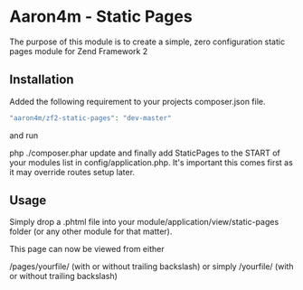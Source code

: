 # Aaron4m - Static Pages

The purpose of this module is to create a simple, zero configuration static pages module for Zend Framework 2

## Installation
Added the following requirement to your projects composer.json file.

```php
"aaron4m/zf2-static-pages": "dev-master"
```

and run

php ./composer.phar update
and finally add StaticPages to the START of your modules list in config/application.php. It's important this comes first as it may override routes setup later.

## Usage
Simply drop a .phtml file into your module/application/view/static-pages folder (or any other module for that matter).

This page can now be viewed from either

/pages/yourfile/ (with or without trailing backslash)
or simply /yourfile/ (with or without trailing backslash)
